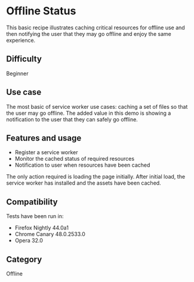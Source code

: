 # Offline Status

This basic recipe illustrates caching critical resources for offline use and then notifying the user that they may go offline and enjoy the same experience.

## Difficulty
Beginner

## Use case
The most basic of service worker use cases:  caching a set of files so that the user may go offline.  The added value in this demo is showing a notification to the user that they can safely go offline.

## Features and usage

- Register a service worker
- Monitor the cached status of required resources
- Notification to user when resources have been cached

The only action required is loading the page initially.  After initial load, the service worker has installed and the assets have been cached.

## Compatibility

Tests have been run in:

- Firefox Nightly 44.0a1
- Chrome Canary 48.0.2533.0
- Opera 32.0

## Category
Offline
